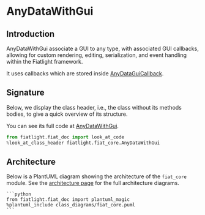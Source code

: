 AnyDataWithGui
==============

Introduction
------------

AnyDataWithGui associate a GUI to any type, with associated GUI callbacks, allowing for custom rendering, editing, serialization, and event handling within the Fiatlight framework.

It uses callbacks which are stored inside [AnyDataGuiCallback](api_any_data_gui_callbacks.ipynb).

Signature
---------

Below, we display the class header, i.e., the class without its methods bodies, to give a quick overview of its structure.

You can see its full code at [AnyDataWithGui](FL_GH_ROOT/fiat_core/any_data_with_gui.py).

```python
from fiatlight.fiat_doc import look_at_code
%look_at_class_header fiatlight.fiat_core.AnyDataWithGui
```

Architecture
------------

Below is a PlantUML diagram showing the architecture of the `fiat_core` module.
See the [architecture page](api_architecture) for the full architecture diagrams.

    ```python
    from fiatlight.fiat_doc import plantuml_magic
    %plantuml_include class_diagrams/fiat_core.puml
    ```
